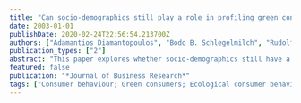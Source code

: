 ```yaml
---
title: "Can socio-demographics still play a role in profiling green consumers? A review of the evidence and an empirical investigation"
date: 2003-01-01
publishDate: 2020-02-24T22:56:54.213700Z
authors: ["Adamantios Diamantopoulos", "Bodo B. Schlegelmilch", "Rudolf R. Sinkovics", "Greg M. Bohlen"]
publication_types: ["2"]
abstract: "This paper explores whether socio-demographics still have a role to play in profiling green consumers. Following an inter-disciplinary review of the literature, the second part of the paper attempts to address shortcomings identified in previous research. Specifically, hypotheses are developed concerning the relationship between six key socio-demographic variables and five valid and reliable measures of environmental consciousness. These hypotheses are subsequently tested on a large nationwide sample of British consumers and conclusions drawn on the utility of socio-demographic variables for profiling green consumers."
featured: false
publication: "*Journal of Business Research*"
tags: ["Consumer behaviour; Green consumers; Ecological consumer behaviour"]
---
```


